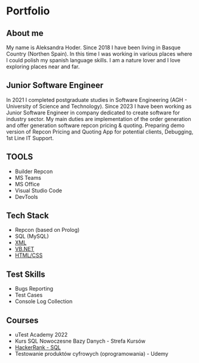 # Portfolio


## About me
My name is Aleksandra Hoder.
Since 2018 I have been living in Basque Country (Northen Spain). In this time I was working in various places where I could polish my spanish language skills. 
I am a nature lover and I love exploring places near and far.

## Junior Software Engineer

In 2021 I completed postgraduate studies in Software Engineering (AGH - University of Science and Technology).
Since 2023 I have been working as Junior Software Engineer in company dedicated to create software for industry sector. 
My main duties are implementation of the order generation and offer generation software repcon pricing & quoting.
Preparing demo version of Repcon Pricing and Quoting App for potential clients, Debugging, 1st Line IT Support.

 ## TOOLS
 
 * Builder Repcon
 * MS Teams
 * MS Office
 * Visual Studio Code
 * DevTools

 ## Tech Stack

 * Repcon (based on Prolog)
 * SQL (MySQL)
 * [XML](https://github.com/hoderaleksandra/invoices)
 * [VB.NET](https://github.com/hoderaleksandra/bookstore)
 * [HTML/CSS](https://github.com/hoderaleksandra/businesscard)


## Test Skills

 * Bugs Reporting
 * Test Cases
 * Console Log Collection

 ## Courses
 
 * uTest Academy 2022 
 * Kurs SQL Nowoczesne Bazy Danych - Strefa Kursów
 * [HackerRank - SQL](https://www.hackerrank.com/moskal_a_89)
 * Testowanie produktów cyfrowych (oprogramowania) - Udemy 



